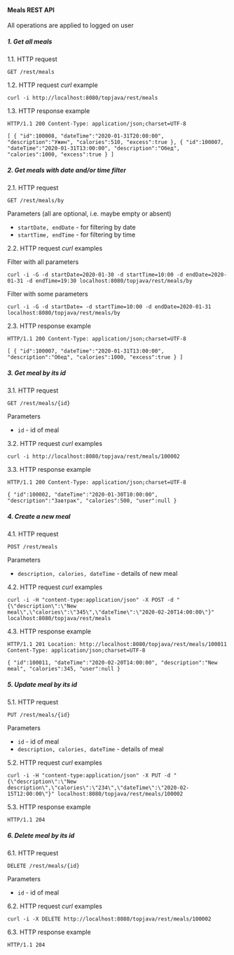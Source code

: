 #### **Meals REST API**

All operations are applied to logged on user
 
##### **1. Get all meals**

1.1. HTTP request

`GET /rest/meals`

1.2. HTTP request _curl_ example

`curl -i http://localhost:8080/topjava/rest/meals`

1.3. HTTP response example

`HTTP/1.1 200
Content-Type: application/json;charset=UTF-8`

`[
  {
    "id":100008,
    "dateTime":"2020-01-31T20:00:00",
    "description":"Ужин",
    "calories":510,
    "excess":true
   },
  {
    "id":100007,
    "dateTime":"2020-01-31T13:00:00",
    "description":"Обед",
    "calories":1000,
    "excess":true
  }
]`

##### **2. Get meals with date and/or time filter**

2.1. HTTP request

`GET /rest/meals/by`

Parameters (all are optional, i.e. maybe empty or absent)
- `startDate, endDate` - for filtering by date
- `startTime, endTime` - for filtering by time

2.2. HTTP request _curl_ examples

Filter with all parameters

`curl -i -G -d startDate=2020-01-30 -d startTime=10:00 -d endDate=2020-01-31 -d endTime=19:30 localhost:8080/topjava/rest/meals/by`

Filter with some parameters

`curl -i -G -d startDate= -d startTime=10:00 -d endDate=2020-01-31 localhost:8080/topjava/rest/meals/by`

2.3. HTTP response example

`HTTP/1.1 200
Content-Type: application/json;charset=UTF-8`

`[
  {
    "id":100007,
    "dateTime":"2020-01-31T13:00:00",
    "description":"Обед",
    "calories":1000,
    "excess":true
  }
]`

##### **3. Get meal by its id**

3.1. HTTP request

`GET /rest/meals/{id}`

Parameters
- `id` - id of meal

3.2. HTTP request _curl_ examples

`curl -i http://localhost:8080/topjava/rest/meals/100002`

3.3. HTTP response example

`HTTP/1.1 200
Content-Type: application/json;charset=UTF-8`

`{
   "id":100002,
    "dateTime":"2020-01-30T10:00:00",
    "description":"Завтрак",
    "calories":500,
    "user":null
 }`

##### **4. Create a new meal**

4.1. HTTP request

`POST /rest/meals`

Parameters
- `description, calories, dateTime` - details of new meal

4.2. HTTP request _curl_ examples

`curl -i -H "content-type:application/json" -X POST -d "{\"description\":\"New meal\",\"calories\":\"345\",\"dateTime\":\"2020-02-20T14:00:00\"}" localhost:8080/topjava/rest/meals`

4.3. HTTP response example

`HTTP/1.1 201
 Location: http://localhost:8080/topjava/rest/meals/100011
 Content-Type: application/json;charset=UTF-8`

`{
   "id":100011,
    "dateTime":"2020-02-20T14:00:00",
    "description":"New meal",
    "calories":345,
    "user":null
 }`

##### **5. Update meal by its id**

5.1. HTTP request

`PUT /rest/meals/{id}`

Parameters
- `id` - id of meal
- `description, calories, dateTime` - details of meal

5.2. HTTP request _curl_ examples

`curl -i -H "content-type:application/json" -X PUT -d "{\"description\":\"New description\",\"calories\":\"234\",\"dateTime\":\"2020-02-15T12:00:00\"}" localhost:8080/topjava/rest/meals/100002`

5.3. HTTP response example

`HTTP/1.1 204`
 
##### **6. Delete meal by its id**

6.1. HTTP request

`DELETE /rest/meals/{id}`

Parameters
- `id` - id of meal

6.2. HTTP request _curl_ examples

`curl -i -X DELETE http://localhost:8080/topjava/rest/meals/100002`

6.3. HTTP response example

`HTTP/1.1 204`


